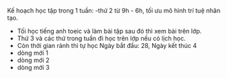 Kế hoạch học tập trong 1 tuần: 
 -thứ 2 từ 9h - 6h, tối ưu mô hình trí tuệ nhân tạo. 
 - Tối học tiếng anh toeic và làm bài tập sau đó thì xem bài trên lớp. 
 - Thứ 3 và các thứ trong tuần đi học trên lớp nếu có lịch học. 
 - Còn thời gian rảnh thì tự học
 Ngày bắt đầu: 28, Ngày kết thúc 4
 - dòng mới 1
 - dòng mới 2
 - dòng mới 3
